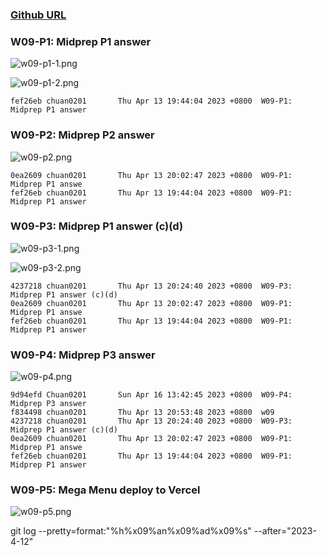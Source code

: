 ### [Github URL](https://github.com/Chuan0201/1112-1N-js-demo-211410302.git)

### W09-P1: Midprep P1 answer

![w09-p1-1.png](https://yklkxuvilcamlqqnhytw.supabase.co/storage/v1/object/public/thu211410302/w09/w09p1-1.png?t=2023-04-13T11%3A54%3A03.620Z)

![w09-p1-2.png](https://yklkxuvilcamlqqnhytw.supabase.co/storage/v1/object/public/thu211410302/w09/w09p1-2.png?t=2023-04-13T12%3A02%3A06.308Z)

```
fef26eb chuan0201       Thu Apr 13 19:44:04 2023 +0800  W09-P1: Midprep P1 answer
```

### W09-P2: Midprep P2 answer

![w09-p2.png](https://yklkxuvilcamlqqnhytw.supabase.co/storage/v1/object/public/thu211410302/w09/w09-p2.png?t=2023-04-13T12%3A02%3A23.046Z)

```
0ea2609 chuan0201       Thu Apr 13 20:02:47 2023 +0800  W09-P1: Midprep P1 answe
fef26eb chuan0201       Thu Apr 13 19:44:04 2023 +0800  W09-P1: Midprep P1 answer
```

### W09-P3: Midprep P1 answer (c)(d)

![w09-p3-1.png](https://yklkxuvilcamlqqnhytw.supabase.co/storage/v1/object/public/thu211410302/w09/w09-p3-1.png?t=2023-04-13T12%3A22%3A54.277Z)

![w09-p3-2.png](https://yklkxuvilcamlqqnhytw.supabase.co/storage/v1/object/public/thu211410302/w09/w09p3-2.png?t=2023-04-13T12%3A23%3A27.243Z)

```
4237218 chuan0201       Thu Apr 13 20:24:40 2023 +0800  W09-P3: Midprep P1 answer (c)(d)
0ea2609 chuan0201       Thu Apr 13 20:02:47 2023 +0800  W09-P1: Midprep P1 answe
fef26eb chuan0201       Thu Apr 13 19:44:04 2023 +0800  W09-P1: Midprep P1 answer
```

### W09-P4: Midprep P3 answer
 
![w09-p4.png](https://yklkxuvilcamlqqnhytw.supabase.co/storage/v1/object/public/thu211410302/w09/w09p1-2.png?t=2023-04-16T07%3A54%3A07.215Z)
 
```
9d94efd Chuan0201       Sun Apr 16 13:42:45 2023 +0800  W09-P4: Midprep P3 answer
f834498 chuan0201       Thu Apr 13 20:53:48 2023 +0800  w09
4237218 chuan0201       Thu Apr 13 20:24:40 2023 +0800  W09-P3: Midprep P1 answer (c)(d)
0ea2609 chuan0201       Thu Apr 13 20:02:47 2023 +0800  W09-P1: Midprep P1 answe
fef26eb chuan0201       Thu Apr 13 19:44:04 2023 +0800  W09-P1: Midprep P1 answer
```

### W09-P5: Mega Menu deploy to Vercel
 
![w09-p5.png](https://yklkxuvilcamlqqnhytw.supabase.co/storage/v1/object/public/thu211410302/w09/w09-p5.png?t=2023-04-16T07%3A54%3A26.400Z)


git log --pretty=format:"%h%x09%an%x09%ad%x09%s" --after="2023-4-12"
